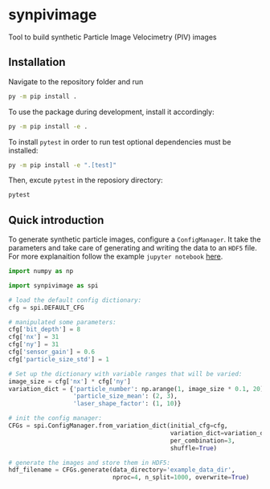 # synpivimage

Tool to build synthetic Particle Image Velocimetry (PIV) images

## Installation

Navigate to the repository folder and run

```bash
py -m pip install .
```

To use the package during development, install it accordingly:

```bash
py -m pip install -e .
```

To install `pytest` in order to run test optional dependencies must be installed:

```bash
py -m pip install -e ".[test]"
```

Then, excute `pytest` in the reposiory directory:

```bash
pytest
```

## Quick introduction

To generate synthetic particle images, configure a `ConfigManager`. It take the parameters and take care of generating
and writing the data to an `HDF5` file. For more explanaition follow the
example `jupyter notebook` [here](./examples/generate_datasets.ipynb).

```python
import numpy as np

import synpivimage as spi

# load the default config dictionary:
cfg = spi.DEFAULT_CFG

# manipulated some parameters:
cfg['bit_depth'] = 8
cfg['nx'] = 31
cfg['ny'] = 31
cfg['sensor_gain'] = 0.6
cfg['particle_size_std'] = 1

# Set up the dictionary with variable ranges that will be varied:
image_size = cfg['nx'] * cfg['ny']
variation_dict = {'particle_number': np.arange(1, image_size * 0.1, 20).astype(int),
                  'particle_size_mean': (2, 3),
                  'laser_shape_factor': (1, 10)}

# init the config manager:
CFGs = spi.ConfigManager.from_variation_dict(initial_cfg=cfg,
                                             variation_dict=variation_dict,
                                             per_combination=3,
                                             shuffle=True)

# generate the images and store them in HDF5:
hdf_filename = CFGs.generate(data_directory='example_data_dir',
                             nproc=4, n_split=1000, overwrite=True)
```
